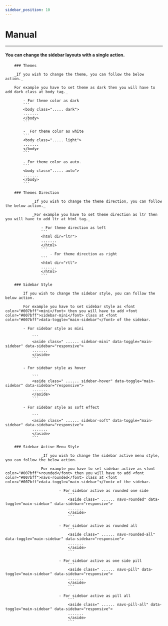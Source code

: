 ```yaml
---
sidebar_position: 10
---
```


# Manual

<hr/>

<div className="mb-5"></div>

#### You can change the sidebar layouts with a single action.

        ### Themes
        
        _If you wish to change the theme, you can follow the below action._

        For example you have to set theme as dark then you will have to add dark class at body tag._

            - For theme color as dark
            ```
            <body class="..... dark">
            .......
            </body>
            ```

            -  For theme color as white
            ```
            <body class="..... light">
            .......
            </body>
            ```

            - For theme color as auto.
            ```
            <body class="..... auto">
            .......
            </body>
            ```

        ### Themes Direction

                _If you wish to change the theme direction, you can follow the below action._

                _For example you have to set theme direction as ltr then you will have to add ltr at html tag._

                    - For theme direction as left
                    ```
                    <html dir="ltr">
                    .......
                    </html>
                    ```
                        - For theme direction as right
                    ```
                    <html dir="rtl">
                    .......
                    </html>
                    ```

        ### Sidebar Style

            If you wish to change the sidebar style, you can follow the below action.

            For example you have to set sidebar style as <font color="#007bff">mini</font> then you will have to add <font color="#007bff">sidebar-mini</font> class at <font color="#007bff">data-toggle="main-sidebar"</font> of the sidebar.

            - For sidebar style as mini

                ```
                <aside class=" ...... sidebar-mini" data-toggle="main-sidebar" data-sidebar="responsive">
                .......
                </aside>
                ```

            - For sidebar style as hover

                ```
                <aside class=" ...... sidebar-hover" data-toggle="main-sidebar" data-sidebar="responsive">
                .......
                </aside>
                ```

            - For sidebar style as soft effect

                ```
                <aside class=" ...... sidebar-soft" data-toggle="main-sidebar" data-sidebar="responsive">
                .......
                </aside>
                ```

        ### Sidebar Active Menu Style

                    _If you wish to change the sidebar active menu style, you can follow the below action._

                    For example you have to set sidebar active as <font color="#007bff">rounded</font> then you will have to add <font color="#007bff">navs-rounded</font> class at <font color="#007bff">data-toggle="main-sidebar"</font> of the sidebar.

                            - For sidebar active as rounded one side
                                ```
                                <aside class=" ...... navs-rounded" data-toggle="main-sidebar" data-sidebar="responsive">
                                .......
                                </aside>
                                ```

                            - For sidebar active as rounded all
                                ```
                                <aside class=" ...... navs-rounded-all" data-toggle="main-sidebar" data-sidebar="responsive">
                                .......
                                </aside>
                                ```

                            - For sidebar active as one side pill
                                ```
                                <aside class=" ...... navs-pill" data-toggle="main-sidebar" data-sidebar="responsive">
                                .......
                                </aside>
                                ```

                            - For sidebar active as pill all
                                ```
                                <aside class=" ...... navs-pill-all" data-toggle="main-sidebar" data-sidebar="responsive">
                                .......
                                </aside>
                                ```
